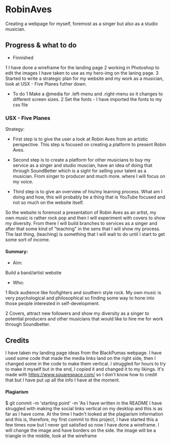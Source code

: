# RobinAves

Creating a webpage for myself, foremost as a singer but also as a studio musician.

## Progress & what to do 
* Finnished


1 I have done a wireframe for the landing page 
2 working in Photoshop to edit the images I have taken to use as my hero-img on the laning page.
3 Started to write a strategic plan for my website and my work as a musician, look at USX - Five Planes futher down.

* To do
1 Make a @media for .left-menu and .right-menu so it changes to different screen sizes.
2 Set the fonts - I have imported the fonts to my css file

### USX - Five Planes
Strategy:
* First step is to give the user a look at Robin Aves from an artistic perspective. This step is focused on creating a platform to present Robin Aves.

* Second step is to create a platform for other musicians to buy my service as a singer and studio muscian, have an idea of doing that through SoundBetter which is a sight for selling your talent as a musician. From singer to producer and much more. where I will focus on my voice. 

* Third step is to give an overview of his/my learning process. What am I doing and how, this will probably be a thing that is YouTube focused and not so much on the website itself.


So the website is foremost a presentation of Robin Aves as an artist, my own music is rather rock pop and then I will experiment with covers to show my diversity. From there I will build branches to services as a singer and after that some kind of "teaching" in the sens that I will show my process. The last thing, (teaching) is something that I will wait to do until I start to get some sort of income.

#### Summary:
* Aim:


Build a band/artist website

* Who:


1 Rock audience like foofighters and southern style rock.
My own music is very psychological and philosophical so finding some way to hone into those people interested in self-development.

2 Covers, attract new followers and show my diversity as a singer to potential producers and other musicians that would like to hire me for work through Soundbetter.

## Credits
I have taken my landing page ideas from the BlackPumas webpage.
I have used some code that made the media links land on the right side, then I changed some in the code to make them vertical.
I struggled for hours to try to make it myself but in the end, I copied it and changed it to my likings.
It's made with https://www.squarespace.com/ so I don't know how to credit that but I have put up all the info I have at the moment.

#### Plagiarism

$ git commit -m 'starting point' -m 'As I have written in the README I have struggled with making the social links vertical on my desktop and this is as far as I have come. At the time I hadn't looked at the plagiarism information and this is, therefore, my first commit to this project, I have started this a few times now but I never got satisfied so now I have done a wireframe. I will change the image and have borders on the side. the image will be a triangle in the middle, look at the wireframe

